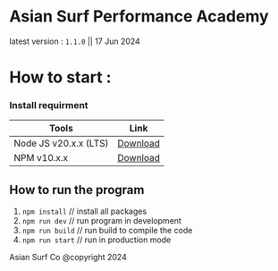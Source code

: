 # Asian Surf Performance Academy

latest version : ```1.1.0``` || 17 Jun 2024

# How to start :
### Install requirment
|  Tools | Link   |
| ------------ | ------------ |
| Node JS v20.x.x (LTS)  | [Download](http://https://nodejs.org/en/download/package-manager "Download")  |
|NPM v10.x.x |  [Download](http://https://docs.npmjs.com/cli/v10/commands/npm "Download")|


How to run the program
------------
1. `npm install` // install all packages
2. `npm run dev` // run program in development
3. `npm run build` // run build to compile the code
4. `npm run start` // run in production mode

Asian Surf Co @copyright 2024

